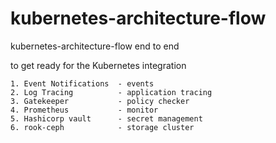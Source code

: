 # kubernetes-architecture-flow

kubernetes-architecture-flow end to end

to get ready for the Kubernetes integration

    1. Event Notifications  - events 
    2. Log Tracing          - application tracing
    3. Gatekeeper           - policy checker
    4. Prometheus           - monitor
    5. Hashicorp vault      - secret management 
    6. rook-ceph            - storage cluster
